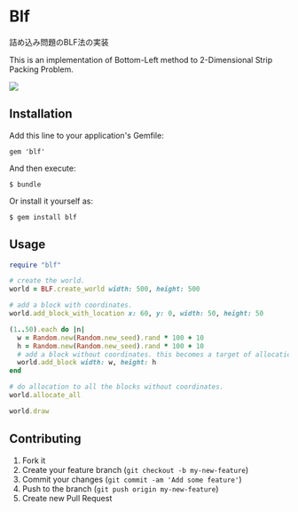 # Blf

詰め込み問題のBLF法の実装

This is an implementation of Bottom-Left method to 2-Dimensional Strip Packing Problem.

![](http://gyazo.com/1b8b7db3ee0c3aa859e61996a9f51bc0.png)

## Installation

Add this line to your application's Gemfile:

    gem 'blf'

And then execute:

    $ bundle

Or install it yourself as:

    $ gem install blf

## Usage

```ruby
require "blf"

# create the world.
world = BLF.create_world width: 500, height: 500

# add a block with coordinates.
world.add_block_with_location x: 60, y: 0, width: 50, height: 50

(1..50).each do |n|
  w = Random.new(Random.new_seed).rand * 100 + 10
  h = Random.new(Random.new_seed).rand * 100 + 10
  # add a block without coordinates. this becomes a target of allocation.
  world.add_block width: w, height: h
end

# do allocation to all the blocks without coordinates.
world.allocate_all

world.draw
```


## Contributing

1. Fork it
2. Create your feature branch (`git checkout -b my-new-feature`)
3. Commit your changes (`git commit -am 'Add some feature'`)
4. Push to the branch (`git push origin my-new-feature`)
5. Create new Pull Request
